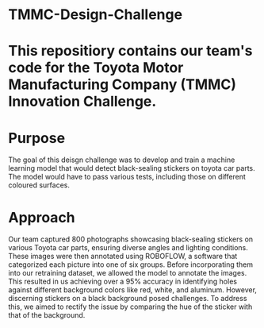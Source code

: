 # TMMC-Design-Challenge

# This repositiory contains our team's code for the Toyota Motor Manufacturing Company (TMMC) Innovation Challenge.


# Purpose
The goal of this deisgn challenge was to develop and train a machine learning model that would detect black-sealing stickers on toyota car parts. The model would have to pass various tests, including those on different coloured surfaces.

# Approach
Our team captured 800 photographs showcasing black-sealing stickers on various Toyota car parts, ensuring diverse angles and lighting conditions. These images were then annotated using ROBOFLOW, a software that categorized each picture into one of six groups. Before incorporating them into our retraining dataset, we allowed the model to annotate the images. This resulted in us achieving over a 95% accuracy in identifying holes against different background colors like red, white, and aluminum. However, discerning stickers on a black background posed challenges. To address this, we aimed to rectify the issue by comparing the hue of the sticker with that of the background.

